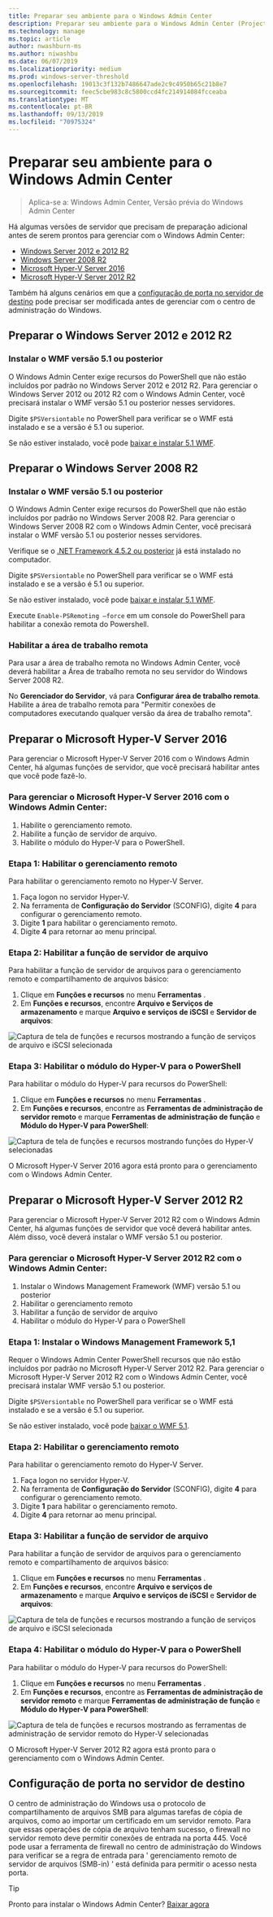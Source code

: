 ```yaml
---
title: Preparar seu ambiente para o Windows Admin Center
description: Preparar seu ambiente para o Windows Admin Center (Project Honolulu)
ms.technology: manage
ms.topic: article
author: nwashburn-ms
ms.author: niwashbu
ms.date: 06/07/2019
ms.localizationpriority: medium
ms.prod: windows-server-threshold
ms.openlocfilehash: 19013c3f132b7486647ade2c9c4950b65c21b8e7
ms.sourcegitcommit: feec5cbe983c8c5800ccd4fc214914084fcceaba
ms.translationtype: MT
ms.contentlocale: pt-BR
ms.lasthandoff: 09/13/2019
ms.locfileid: "70975324"
---
```

# <a name="prepare-your-environment-for-windows-admin-center"></a>Preparar seu ambiente para o Windows Admin Center

> Aplica-se a: Windows Admin Center, Versão prévia do Windows Admin Center

Há algumas versões de servidor que precisam de preparação adicional antes de serem prontos para gerenciar com o Windows Admin Center:

- [Windows Server 2012 e 2012 R2](#prepare-windows-server-2012-and-2012-r2)
- [Windows Server 2008 R2](#prepare-windows-server-2008-r2)
- [Microsoft Hyper-V Server 2016](#prepare-microsoft-hyper-v-server-2016)
- [Microsoft Hyper-V Server 2012 R2](#prepare-microsoft-hyper-v-server-2012-r2)

Também há alguns cenários em que a [configuração de porta no servidor de destino](#port-configuration-on-the-target-server) pode precisar ser modificada antes de gerenciar com o centro de administração do Windows.

## <a name="prepare-windows-server-2012-and-2012-r2"></a>Preparar o Windows Server 2012 e 2012 R2

### <a name="install-wmf-version-51-or-higher"></a>Instalar o WMF versão 5.1 ou posterior

O Windows Admin Center exige recursos do PowerShell que não estão incluídos por padrão no Windows Server 2012 e 2012 R2. Para gerenciar o Windows Server 2012 ou 2012 R2 com o Windows Admin Center, você precisará instalar o WMF versão 5.1 ou posterior nesses servidores.

Digite `$PSVersiontable` no PowerShell para verificar se o WMF está instalado e se a versão é 5.1 ou superior.

Se não estiver instalado, você pode [baixar e instalar 5.1 WMF](https://docs.microsoft.com/powershell/wmf/setup/install-configure).

## <a name="prepare-windows-server-2008-r2"></a>Preparar o Windows Server 2008 R2

### <a name="install-wmf-version-51-or-higher"></a>Instalar o WMF versão 5.1 ou posterior

O Windows Admin Center exige recursos do PowerShell que não estão incluídos por padrão no Windows Server 2008 R2. Para gerenciar o Windows Server 2008 R2 com o Windows Admin Center, você precisará instalar o WMF versão 5.1 ou posterior nesses servidores. 

Verifique se o [.NET Framework 4.5.2 ou posterior](https://docs.microsoft.com/dotnet/framework/install/on-windows-7) já está instalado no computador.

Digite `$PSVersiontable` no PowerShell para verificar se o WMF está instalado e se a versão é 5.1 ou superior.

Se não estiver instalado, você pode [baixar e instalar 5.1 WMF](https://docs.microsoft.com/powershell/wmf/setup/install-configure).

Execute `Enable-PSRemoting –force` em um console do PowerShell para habilitar a conexão remota do Powershell. 

### <a name="enable-remote-desktop"></a>Habilitar a área de trabalho remota

Para usar a área de trabalho remota no Windows Admin Center, você deverá habilitar a Área de trabalho remota no seu servidor do Windows Server 2008 R2.

No **Gerenciador do Servidor**, vá para **Configurar área de trabalho remota**. Habilite a área de trabalho remota para "Permitir conexões de computadores executando qualquer versão da área de trabalho remota".

## <a name="prepare-microsoft-hyper-v-server-2016"></a>Preparar o Microsoft Hyper-V Server 2016

Para gerenciar o Microsoft Hyper-V Server 2016 com o Windows Admin Center, há algumas funções de servidor, que você precisará habilitar antes que você pode fazê-lo.

### <a name="to-manage-microsoft-hyper-v-server-2016-with-windows-admin-center"></a>Para gerenciar o Microsoft Hyper-V Server 2016 com o Windows Admin Center:

1. Habilite o gerenciamento remoto.
2. Habilite a função de servidor de arquivo.
3. Habilite o módulo do Hyper-V para o PowerShell.

### <a name="step-1-enable-remote-management"></a>**Etapa 1:** Habilitar o gerenciamento remoto

Para habilitar o gerenciamento remoto no Hyper-V Server.

1. Faça logon no servidor Hyper-V.
2. Na ferramenta de **Configuração do Servidor** (SCONFIG), digite **4** para configurar o gerenciamento remoto.
3. Digite **1** para habilitar o gerenciamento remoto.
4. Digite **4** para retornar ao menu principal.

### <a name="step-2-enable-file-server-role"></a>**Etapa 2:** Habilitar a função de servidor de arquivo

Para habilitar a função de servidor de arquivos para o gerenciamento remoto e compartilhamento de arquivos básico:

1. Clique em **Funções e recursos** no menu **Ferramentas** .
2. Em **Funções e recursos**, encontre **Arquivo e Serviços de armazenamento** e marque **Arquivo e serviços de iSCSI** e **Servidor de arquivos**:

![Captura de tela de funções e recursos mostrando a função de serviços de arquivo e iSCSI selecionada](../media/prepare-environment/c6c30b812d96afcc1edcdb6f52f0e13c.png)

### <a name="step-3-enable-hyper-v-module-for-powershell"></a>**Etapa 3:** Habilitar o módulo do Hyper-V para o PowerShell

Para habilitar o módulo do Hyper-V para recursos do PowerShell:

1. Clique em **Funções e recursos** no menu **Ferramentas** .
2. Em **Funções e recursos**, encontre as **Ferramentas de administração de servidor remoto** e marque **Ferramentas de administração de função** e **Módulo do Hyper-V para PowerShell**:

![Captura de tela de funções e recursos mostrando funções do Hyper-V selecionadas](../media/prepare-environment/7ab0999602b7083733525bd0c1ba2747.png)

O Microsoft Hyper-V Server 2016 agora está pronto para o gerenciamento com o Windows Admin Center.

## <a name="prepare-microsoft-hyper-v-server-2012-r2"></a>Preparar o Microsoft Hyper-V Server 2012 R2

Para gerenciar o Microsoft Hyper-V Server 2012 R2 com o Windows Admin Center, há algumas funções de servidor que você deverá habilitar antes.  Além disso, você deverá instalar o WMF versão 5.1 ou posterior.

### <a name="to-manage-microsoft-hyper-v-server-2012-r2-with-windows-admin-center"></a>Para gerenciar o Microsoft Hyper-V Server 2012 R2 com o Windows Admin Center:

1. Instalar o Windows Management Framework (WMF) versão 5.1 ou posterior
2. Habilitar o gerenciamento remoto
3. Habilitar a função de servidor de arquivo
4. Habilitar o módulo do Hyper-V para o PowerShell

### <a name="step-1-install-windows-management-framework-51"></a>Etapa 1: Instalar o Windows Management Framework 5,1

Requer o Windows Admin Center PowerShell recursos que não estão incluídos por padrão no Microsoft Hyper-V Server 2012 R2. Para gerenciar o Microsoft Hyper-V Server 2012 R2 com o Windows Admin Center, você precisará instalar WMF versão 5.1 ou posterior.

Digite `$PSVersiontable` no PowerShell para verificar se o WMF está instalado e se a versão é 5.1 ou superior. 

Se não estiver instalado, você pode [baixar o WMF 5.1](https://docs.microsoft.com/powershell/wmf/setup/install-configure).

### <a name="step-2-enable-remote-management"></a>Etapa 2: Habilitar o gerenciamento remoto

Para habilitar o gerenciamento remoto do Hyper-V Server.

1. Faça logon no servidor Hyper-V.
2. Na ferramenta de **Configuração do Servidor** (SCONFIG), digite **4** para configurar o gerenciamento remoto.
3. Digite **1** para habilitar o gerenciamento remoto.
4. Digite **4** para retornar ao menu principal.

### <a name="step-3-enable-file-server-role"></a>Etapa 3: Habilitar a função de servidor de arquivo

Para habilitar a função de servidor de arquivos para o gerenciamento remoto e compartilhamento de arquivos básico:

1. Clique em **Funções e recursos** no menu **Ferramentas** .
2. Em **Funções e recursos**, encontre **Arquivo e serviços de armazenamento** e marque **Arquivo e serviços de iSCSI** e **Servidor de arquivos**:

![Captura de tela de funções e recursos mostrando a função de serviços de arquivo e iSCSI selecionada](../media/prepare-environment/c6c30b812d96afcc1edcdb6f52f0e13c.png)

### <a name="step-4-enable-hyper-v-module-for-powershell"></a>Etapa 4: Habilitar o módulo do Hyper-V para o PowerShell

Para habilitar o módulo do Hyper-V para recursos do PowerShell:

1. Clique em **Funções e recursos** no menu **Ferramentas** .
2. Em **Funções e recursos**, encontre as **Ferramentas de administração de servidor remoto** e marque **Ferramentas de administração de função** e **Módulo do Hyper-V para PowerShell**:

![Captura de tela de funções e recursos mostrando as ferramentas de administração de servidor remoto do Hyper-V selecionadas](../media/prepare-environment/7ab0999602b7083733525bd0c1ba2747.png)

O Microsoft Hyper-V Server 2012 R2 agora está pronto para o gerenciamento com o Windows Admin Center.

## <a name="port-configuration-on-the-target-server"></a>Configuração de porta no servidor de destino

O centro de administração do Windows usa o protocolo de compartilhamento de arquivos SMB para algumas tarefas de cópia de arquivos, como ao importar um certificado em um servidor remoto. Para que essas operações de cópia de arquivo tenham sucesso, o firewall no servidor remoto deve permitir conexões de entrada na porta 445.  Você pode usar a ferramenta de firewall no centro de administração do Windows para verificar se a regra de entrada para ' gerenciamento remoto de servidor de arquivos (SMB-in) ' está definida para permitir o acesso nesta porta.

> [!Tip]
> Pronto para instalar o Windows Admin Center? [Baixar agora](https://docs.microsoft.com/windows-server/manage/windows-admin-center/understand/windows-admin-center#download-now)
